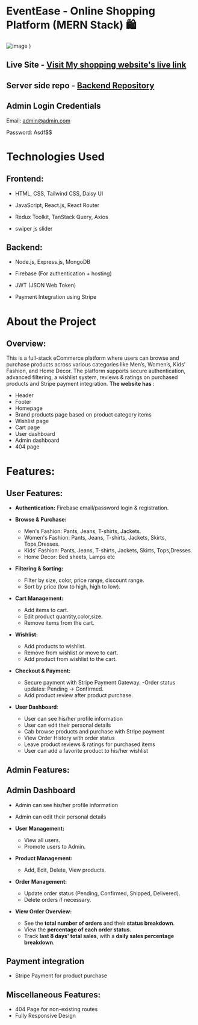 # EventEase - Online Shopping Platform (MERN Stack) 🛍️

![image](https://github.com/user-attachments/assets/fd12d69d-6613-4937-9c1d-ef7954cf9d76)
)



## Live Site - [Visit My shopping website's live link](https://a10-client.web.app/)
## Server side repo - [Backend Repository](https://github.com/TanjiinaAkter/a-server)
 
## Admin Login Credentials
Email: admin@admin.com 

Password: Asdf$$

# Technologies Used
## Frontend:
- HTML, CSS, Tailwind CSS, Daisy UI

- JavaScript, React.js, React Router

- Redux Toolkit, TanStack Query, Axios

- swiper js slider

## Backend:
- Node.js, Express.js, MongoDB

- Firebase (For authentication + hosting)

- JWT (JSON Web Token)
  
- Payment Integration using Stripe



# About the Project
## Overview:
This is a full-stack eCommerce platform where users can browse and purchase products across various categories like Men’s, Women’s, Kids’ Fashion, and Home Decor. The platform supports secure authentication, advanced filtering, a wishlist system, reviews & ratings on purchased products and Stripe payment integration. **The website has** :

- Header
- Footer
- Homepage
- Brand products page based on product category items
- Wishlist page
- Cart page
- User dashboard
- Admin dashboard
- 404 page

# Features:
## User Features:
  - **Authentication:** Firebase email/password login & registration.
    
  - **Browse & Purchase:**
     - Men's Fashion: Pants, Jeans, T-shirts, Jackets.
     - Women's Fashion: Pants, Jeans, T-shirts, Jackets, Skirts, Tops,Dresses.
     - Kids' Fashion: Pants, Jeans, T-shirts, Jackets, Skirts, Tops,Dresses.
     - Home Decor: Bed sheets, Lamps etc
       
  - **Filtering & Sorting:**
     - Filter by size, color, price range, discount range.
     - Sort by price (low to high, high to low).
       
  - **Cart Management:**
     - Add items to cart.
     - Edit product quantity,color,size.
     - Remove items from the cart.
       
  - **Wishlist:**
     - Add products to wishlist.
     - Remove from wishlist or move to cart.
     - Add product from wishlist to the cart.
   
  - **Checkout & Payment:**
     - Secure payment with Stripe Payment Gateway.
     -Order status updates: Pending → Confirmed.
     - Add product review after product purchase.
       
  - **User Dashboard**:
    - User can see his/her profile information
    - User can edit their personal details
    - Cab browse products and purchase with Stripe payment
    - View Order History with order status 
    - Leave product reviews & ratings for purchased items
    - User can add a favorite product to his/her wishlist 


## Admin Features:
## Admin Dashboard
   - Admin can see his/her profile information
   - Admin can edit their personal details
  
- **User Management:**
   - View all users.
   - Promote users to Admin.

- **Product Management:**
   - Add, Edit, Delete, View products.

- **Order Management:**
   - Update order status (Pending, Confirmed, Shipped, Delivered).
   - Delete orders if necessary.
     
- **View Order Overview:**
  - See the **total number of orders** and their **status breakdown**.
  - View the **percentage of each order status**.
  - Track **last 8 days' total sales**, with a **daily sales percentage breakdown**.
 


## Payment integration
- Stripe Payment  for product purchase

## Miscellaneous Features:
- 404 Page for non-existing routes
- Fully Responsive Design

